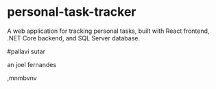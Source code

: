 # personal-task-tracker
A web application for tracking personal tasks, built with React frontend, .NET Core backend, and SQL Server database.


#pallavi sutar

an joel fernandes



,mnmbvnv


